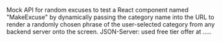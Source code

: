 Mock API for random excuses to test a React component named "MakeExcuse" by dynamically passing the category name into the URL to render a randomly chosen phrase of the user-selected category from any backend server onto the screen.
JSON-Server: used free tier offer at .....
